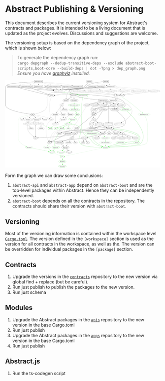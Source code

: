 # Abstract Publishing & Versioning

This document describes the current versioning system for Abstract's contracts and packages. It is intended to be a living document that is updated as the project evolves. Discussions and suggestions are welcome.

The versioning setup is based on the dependency graph of the project, which is shown below:

> To generate the dependency graph run:  
>`cargo depgraph --dedup-transitive-deps --exclude abstract-boot-scripts,boot-core --build-deps | dot -Tpng > dep_graph.png`  
> *Ensure you have [graphviz](https://graphviz.gitlab.io/download/) installed.*

![Abstract's dependency graph](./docs/dep_graph.png)

Form the graph we can draw some conclusions:

1. `abstract-api` and `abstract-app` depend on `abstract-boot` and are the top-level packages within Abstract. Hence they can be independently versioned.
2. `abstract-boot` depends on all the contracts in the repository. The contracts should share their version with `abstract-boot`.

## Versioning

Most of the versioning information is contained within the workspace level [`Cargo.toml`](./Cargo.toml). The version defined in the `[workspace]` section is used as the version for all contracts in the workspace, as well as the. The version can be overridden for individual packages in the `[package]` section.

## Contracts

1. Upgrade the versions in the [`contracts`](https://github.com/Abstract-OS/contracts) repository to the new version via global find + replace (but be careful).
2. Run just publish to publish the packages to the new version.
3. Run just schema

## Modules

1. Upgrade the Abstract packages in the [`apis`](https://github.com/Abstract-OS/apis) repository to the new version in the base Cargo.toml
2. Run just publish
3. Upgrade the Abstract packages in the [`apps`](https://github.com/Abstract-OS/apps) repository to the new version in the base Cargo.toml
4. Run just publish

## Abstract.js

1. Run the ts-codegen script